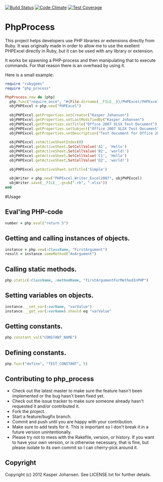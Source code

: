 [![Build Status](https://travis-ci.org/kaspernj/php_process.svg?branch=master)](https://travis-ci.org/kaspernj/php_process)
[![Code Climate](https://codeclimate.com/github/kaspernj/php_process.png)](https://codeclimate.com/github/kaspernj/php_process)
[![Test Coverage](https://codeclimate.com/github/kaspernj/php_process/coverage.png)](https://codeclimate.com/github/kaspernj/php_process)

# PhpProcess

This project helps developers use PHP libraries or extensions directly from Ruby. It was originally made in order to allow me to use the exellent PHPExcel directly in Ruby, but it can be used
with any library or extension.

It works be spawning a PHP-process and then manipulating that to execute commands. For that reason there is an overhead by using it.

Here is a small example:
```ruby
require "rubygems"
require "php_process"

PhpProcess.new do |php|
  php.func("require_once", "#{File.dirname(__FILE__)}/PHPExcel/PHPExcel.php")
  objPHPExcel = php.new("PHPExcel")
  
  objPHPExcel.getProperties.setCreator("Kasper Johansen")
  objPHPExcel.getProperties.setLastModifiedBy("Kasper Johansen")
  objPHPExcel.getProperties.setTitle("Office 2007 XLSX Test Document")
  objPHPExcel.getProperties.setSubject("Office 2007 XLSX Test Document")
  objPHPExcel.getProperties.setDescription("Test document for Office 2007 XLSX, generated using PHP classes.")
  
  objPHPExcel.setActiveSheetIndex(0)
  objPHPExcel.getActiveSheet.SetCellValue('A1', 'Hello')
  objPHPExcel.getActiveSheet.SetCellValue('B2', 'world!')
  objPHPExcel.getActiveSheet.SetCellValue('C1', 'Hello')
  objPHPExcel.getActiveSheet.SetCellValue('D2', 'world!')
  
  objPHPExcel.getActiveSheet.setTitle('Simple')
  
  objWriter = php.new("PHPExcel_Writer_Excel2007", objPHPExcel)
  objWriter.save(__FILE__.gsub(".rb", ".xlsx"))
end
```

#Usage
## Eval'ing PHP-code
```ruby
number = php.eval("return 5")
```

## Getting and calling instances of objects.
```ruby
instance = php.new(:ClassName, "FirstArgument")
result = instance.someMethod("AnArgument")
```

## Calling static methods.
```ruby
php.static(:ClassName, :methodName, "firstArgumentForMethodInPHP")
```

## Setting variables on objects.
```ruby
instance.__set_var(:varName, "varValue")
instance.__get_var(:varName).should eq "varValue"
```

## Getting constants.
```ruby
php.constant_val("CONSTANT_NAME")
```

## Defining constants.
```ruby
php.func("define", "TEST_CONSTANT", 5)
```


## Contributing to php_process
 
* Check out the latest master to make sure the feature hasn't been implemented or the bug hasn't been fixed yet.
* Check out the issue tracker to make sure someone already hasn't requested it and/or contributed it.
* Fork the project.
* Start a feature/bugfix branch.
* Commit and push until you are happy with your contribution.
* Make sure to add tests for it. This is important so I don't break it in a future version unintentionally.
* Please try not to mess with the Rakefile, version, or history. If you want to have your own version, or is otherwise necessary, that is fine, but please isolate to its own commit so I can cherry-pick around it.

## Copyright

Copyright (c) 2012 Kasper Johansen. See LICENSE.txt for
further details.


